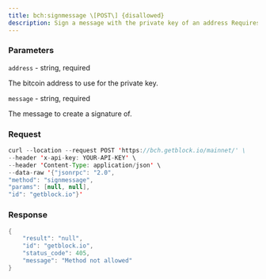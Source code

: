 ```yaml
---
title: bch:signmessage \[POST\] {disallowed}
description: Sign a message with the private key of an address Requires walletpassphrase to be set with walletpassphrase call if wallet is encrypted.
---
```


### Parameters


`address` - string, required

The bitcoin address to use for the private key.

`message` - string, required

The message to create a signature of.

### Request

``` java
curl --location --request POST 'https://bch.getblock.io/mainnet/' \ 
--header 'x-api-key: YOUR-API-KEY' \ 
--header 'Content-Type: application/json' \ 
--data-raw '{"jsonrpc": "2.0",
"method": "signmessage",
"params": [null, null],
"id": "getblock.io"}'
```

###  Response

``` java
{
    "result": "null",
    "id": "getblock.io",
    "status_code": 405,
    "message": "Method not allowed"
}
```

